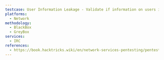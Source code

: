```yaml
---
testcase: User Information Leakage - Validate if information on users is accessible via: WHOIS <USERNAME>, USERHOST <USERNAME>, USERIP <USERNAME>
platforms: 
  - Network
methodology: 
  - BlackBox
  - GreyBox
services:
  - IRC
references:
  - https://book.hacktricks.wiki/en/network-services-pentesting/pentesting-irc.html
---
```


